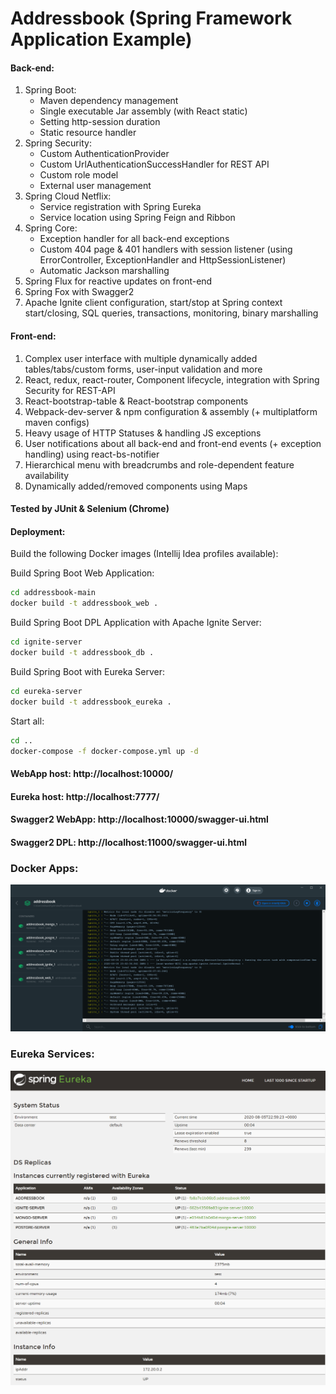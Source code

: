 # Addressbook (Spring Framework Application Example)

#### Back-end:
1. Spring Boot: 
    -   Maven dependency management
    -   Single executable Jar assembly (with React static)
    -   Setting http-session duration
    -   Static resource handler
2.  Spring Security:
    -   Custom AuthenticationProvider
    -   Custom UrlAuthenticationSuccessHandler for REST API
    -   Custom role model
    -   External user management
3.  Spring Cloud Netflix:
    -   Service registration with Spring Eureka
    -   Service location using Spring Feign and Ribbon
4. Spring Core:
    -   Exception handler for all back-end exceptions
    -   Custom 404 page & 401 handlers with session listener 
    (using ErrorController, ExceptionHandler and HttpSessionListener)
    -   Automatic Jackson marshalling
5.  Spring Flux for reactive updates on front-end
6.  Spring Fox with Swagger2
7.  Apache Ignite client configuration, start/stop at Spring context start/closing, SQL queries, transactions, 
monitoring, binary marshalling

#### Front-end:
1.  Complex user interface with multiple dynamically added tables/tabs/custom forms, user-input validation and more
2.  React, redux, react-router, Component lifecycle, integration with Spring Security for REST-API
3.  React-bootstrap-table & React-bootstrap components
4.  Webpack-dev-server & npm configuration & assembly (+ multiplatform maven configs)
5.  Heavy usage of HTTP Statuses & handling JS exceptions
6.  User notifications about all back-end and front-end events (+ exception handling) using react-bs-notifier
7.  Hierarchical menu with breadcrumbs and role-dependent feature availability
8.  Dynamically added/removed components using Maps

#### Tested by JUnit & Selenium (Chrome)

#### Deployment:
Build the following Docker images (Intellij Idea profiles available):

Build Spring Boot Web Application:
```sh
cd addressbook-main
docker build -t addressbook_web .
```
Build Spring Boot DPL Application with Apache Ignite Server:
```sh
cd ignite-server
docker build -t addressbook_db .
```
Build Spring Boot with Eureka Server:
```sh
cd eureka-server
docker build -t addressbook_eureka .
```
Start all:
```sh
cd ..
docker-compose -f docker-compose.yml up -d
```

#### WebApp host: http://localhost:10000/  
#### Eureka host: http://localhost:7777/  
#### Swagger2 WebApp: http://localhost:10000/swagger-ui.html
#### Swagger2 DPL: http://localhost:11000/swagger-ui.html

### Docker Apps:
<img src="https://raw.githubusercontent.com/dredwardhyde/addressbook/master/deployment.png" width="900"/>  
  
### Eureka Services:
<img src="https://raw.githubusercontent.com/dredwardhyde/addressbook/master/eureka.png" width="900"/>  
